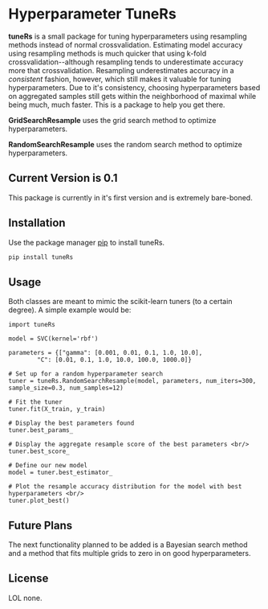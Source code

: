 # Hyperparameter TuneRs

**tuneRs** is a small package for tuning hyperparameters using resampling methods instead of normal crossvalidation.  Estimating model accuracy using resampling methods is much quicker that using k-fold crossvalidation--although resampling tends to underestimate accuracy more that crossvalidation.  Resampling underestimates accuracy in a *consistent* fashion, however, which still makes it valuable for tuning hyperparameters.  Due to it's consistency, choosing hyperparameters based on aggregated samples still gets within the neighborhood of maximal while being much, much faster.  This is a package to help you get there.

**GridSearchResample** uses the grid search method to optimize hyperparameters.

**RandomSearchResample** uses the random search method to optimize hyperparameters.
## Current Version is 0.1

This package is currently in it's first version and is extremely bare-boned.

## Installation

Use the package manager [pip](https://pip.pypa.io/en/stable/) to install tuneRs.

```bash
pip install tuneRs
```

## Usage

Both classes are meant to mimic the scikit-learn tuners (to a certain degree).  A simple example would be:

	import tuneRs
	
	model = SVC(kernel='rbf')
	
	parameters = {["gamma": [0.001, 0.01, 0.1, 1.0, 10.0],
			"C": [0.01, 0.1, 1.0, 10.0, 100.0, 1000.0]}

	# Set up for a random hyperparameter search
	tuner = tuneRs.RandomSearchResample(model, parameters, num_iters=300, sample_size=0.3, num_samples=12)

	# Fit the tuner
	tuner.fit(X_train, y_train)
	
	# Display the best parameters found
	tuner.best_params_
	
	# Display the aggregate resample score of the best parameters <br/>
	tuner.best_score_
	
	# Define our new model
	model = tuner.best_estimator_
	
	# Plot the resample accuracy distribution for the model with best hyperparameters <br/>
	tuner.plot_best()

## Future Plans

The next functionality planned to be added is a Bayesian search method and a method that fits multiple grids to zero in on good hyperparameters.

## License

LOL none.
